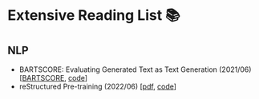 # Extensive Reading List 📚

## NLP

* BARTSCORE: Evaluating Generated Text as Text Generation (2021/06) [[BARTSCORE](https://arxiv.org/abs/2106.11520), [code](https://github.com/neulab/BARTScore)]
* reStructured Pre-training (2022/06) [[pdf](https://arxiv.org/pdf/2206.11147.pdf), [code](https://github.com/ExpressAI/reStructured-Pretraining)]
